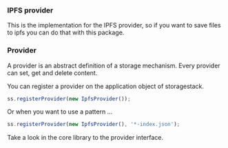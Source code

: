 ### IPFS provider

This is the implementation for the IPFS provider, so if you want to save files to ipfs you can do that with this package.

### Provider

A provider is an abstract definition of a storage mechanism. Every provider can set, get and delete content.

You can register a provider on the application object of storagestack.
```typescript
ss.registerProvider(new IpfsProvider());
```

Or when you want to use a pattern ...
```typescript
ss.registerProvider(new IpfsProvider(), '*-index.json');
```

Take a look in the core library to the provider interface.